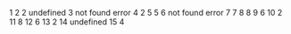 1 2
2 undefined
3 not found error
4 2
5 5
6 not found error
7 7
8 8
9 6
10 2
11 8
12 6
13 2
14 undefined
15 4